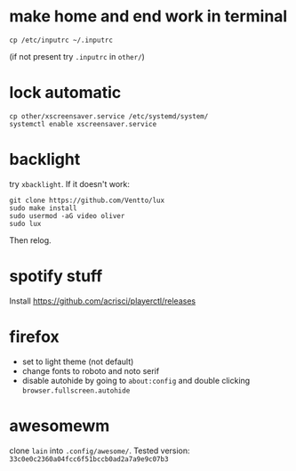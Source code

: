 # make home and end work in terminal

	cp /etc/inputrc ~/.inputrc

(if not present try `.inputrc` in `other/`)

# lock automatic

	cp other/xscreensaver.service /etc/systemd/system/
	systemctl enable xscreensaver.service

# backlight 
try `xbacklight`. If it doesn't work:
  
	git clone https://github.com/Ventto/lux
	sudo make install
	sudo usermod -aG video oliver
	sudo lux

Then relog.

# spotify stuff
Install https://github.com/acrisci/playerctl/releases

# firefox
- set to light theme (not default)
- change fonts to roboto and noto serif
- disable autohide by going to `about:config` and double clicking `browser.fullscreen.autohide`

# awesomewm
clone `lain` into `.config/awesome/`.
Tested version: `33c0e0c2360a04fcc6f51bccb0ad2a7a9e9c07b3`
